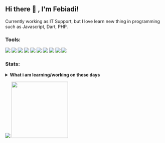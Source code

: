 ## Hi there 👋 , I'm Febiadi!
Currently working as IT Support, but I love learn new thing in programming such as Javascript, Dart, PHP.  

### Tools:
<p>
    <img src="https://img.shields.io/badge/Windows-blue?&logo=windows" />
    <img src="https://img.shields.io/badge/Language-Javascript-yellow?&logo=javascript" />
    <img src="https://img.shields.io/badge/Framework-Vue.js-success?&logo=vue.js" />
    <img src="https://img.shields.io/badge/Language-Dart-informational?&logo=dart" />
    <img src="https://img.shields.io/badge/Framework-Flutter-blue?&logo=flutter" />
    <img src="https://img.shields.io/badge/Language-PHP-9cf?&logo=php" />
    <img src="https://img.shields.io/badge/Framework-CodeIgniter-red?&logo=codeigniter" />
    <img src="https://img.shields.io/badge/Framework-Laravel-red?&logo=laravel" />
    <img src="https://img.shields.io/badge/Text%20Editor-Visual%20Studio%20Code-blue?&logo=visual%20studio%20code&logoColor=blue" />
    <img src="https://gpvc.arturio.dev/fbiakbr" />
</p>

### Stats:
<details>
 <summary><strong>What i am learning/working on these days</strong></summary>
    - 🔭 I’m currently working as IT Support </br>
    - 🌱 I’m currently learning Javascript, Dart and PHP </br>
    - 👯 I’m looking to collaborate on Web Development and Mobile Apps. </br>
    - 🤔 I’m looking for help with master of programming. hehe </br>
    - 💬 Ask me about anything.</br>
    - 📫 How to reach me: <a href="mailto:fbiakbr@gmail.com">Email me!</a>  </br>
</details>
<p>
    <img src="https://github-readme-stats.vercel.app/api?username=fbiakbr&hide=contribs,prs&show_icons=true&hide_border=true&title_color=000" />
    <img src="https://github-readme-stats.vercel.app/api/top-langs/?username=fbiakbr&layout=compact" height=180 />
</p>
